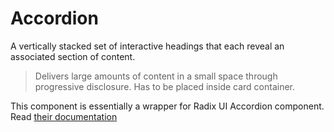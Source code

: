 # Accordion

A vertically stacked set of interactive headings that each reveal an associated section of content.

> Delivers large amounts of content in a small space through progressive disclosure. Has to be placed inside card container.

This component is essentially a wrapper for Radix UI Accordion component. Read [their documentation](https://www.radix-ui.com/docs/primitives/components/accordion)
